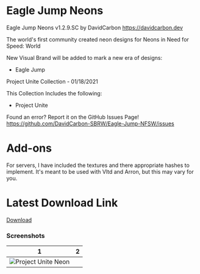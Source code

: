 # Eagle Jump Neons

Eagle Jump Neons v1.2.9.SC
by DavidCarbon
https://davidcarbon.dev

The world's first community created neon designs for Neons in Need for Speed: World

New Visual Brand will be added to mark a new era of designs:
- Eagle Jump

Project Unite Collection - 01/18/2021

This Collection Includes the following:
- Project Unite

Found an error? Report it on the GitHub Issues Page!
https://github.com/DavidCarbon-SBRW/Eagle-Jump-NFSW/issues

# Add-ons

For servers, I have included the textures and there appropriate hashes to implement. It's meant to be used with Vltd and Arron, but this may vary for you.

# Latest Download Link

[Download](https://github.com/1DavidCarbon/Eagle-Jump-NFSW/archive/Collections.zip)

### Screenshots
1             |  2
:-------------------------:|:-------------------------:
![Project Unite Neon](https://rawcdn.githack.com/1DavidCarbon/Eagle-Jump-NFSW/Images/Project%20Unite%20Collection/PU-Collection-01.jpg) | ![]()